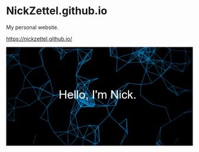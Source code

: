 # NickZettel.github.io
My personal website.

<a href>https://nickzettel.github.io/ </a>

![preview](https://github.com/NickZettel/NickZettel.github.io/blob/main/preview.png)
